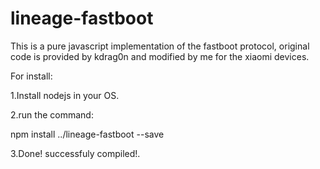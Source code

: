 # lineage-fastboot
This is a pure javascript implementation of the fastboot protocol, original code is provided by kdrag0n and modified by me for the xiaomi devices.

For install:

1.Install nodejs in your OS.

2.run the command:

npm install ../lineage-fastboot --save

3.Done! successfuly compiled!.

